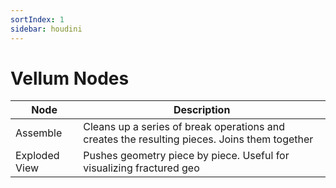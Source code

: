 ```yaml
---
sortIndex: 1
sidebar: houdini
---
```


# Vellum Nodes

| Node          | Description                                                                                  |
| ------------- | -------------------------------------------------------------------------------------------- |
| Assemble      | Cleans up a series of break operations and creates the resulting pieces. Joins them together |
| Exploded View | Pushes geometry piece by piece. Useful for visualizing fractured geo                         |

